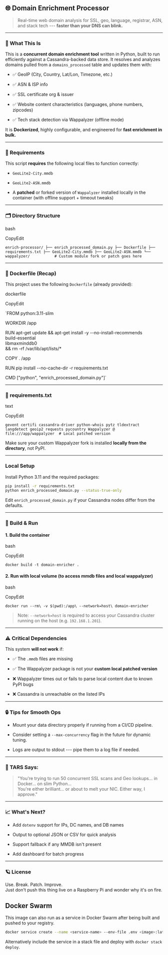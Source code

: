 🌐 Domain Enrichment Processor
------------------------------

> Real-time web domain analysis for SSL, geo, language, registrar, ASN, and stack tech --- **faster than your DNS can blink.**

* * * * *

### 🧠 What This Is

This is a **concurrent domain enrichment tool** written in Python, built to run efficiently against a Cassandra-backed data store. It resolves and analyzes domains pulled from a `domains_processed` table and updates them with:

-   ✅ GeoIP (City, Country, Lat/Lon, Timezone, etc.)

-   ✅ ASN & ISP info


-   ✅ SSL certificate org & issuer

-   ✅ Website content characteristics (languages, phone numbers, zipcodes)

-   ✅ Tech stack detection via Wappalyzer (offline mode)

It is **Dockerized**, highly configurable, and engineered for **fast enrichment in bulk.**

* * * * *

### 🧩 Requirements

This script **requires** the following local files to function correctly:

-   `GeoLite2-City.mmdb`

-   `GeoLite2-ASN.mmdb`

-   A **patched** or forked version of `Wappalyzer` installed locally in the container (with offline support + timeout tweaks)

* * * * *

### 🗂 Directory Structure

bash

CopyEdit

`enrich-processor/
├── enrich_processed_domain.py
├── Dockerfile
├── requirements.txt
├── GeoLite2-City.mmdb
├── GeoLite2-ASN.mmdb
└── wappalyzer/           # Custom module fork or patch goes here`

* * * * *

### 🐳 Dockerfile (Recap)

This project uses the following `Dockerfile` (already provided):

dockerfile

CopyEdit

`FROM python:3.11-slim

WORKDIR /app

RUN apt-get update && apt-get install -y --no-install-recommends\
    build-essential\
    libmaxminddb0\
    && rm -rf /var/lib/apt/lists/*

COPY . /app

RUN pip install --no-cache-dir -r requirements.txt

CMD ["python", "enrich_processed_domain.py"]`

* * * * *

### 🧾 requirements.txt

text

CopyEdit

`gevent
certifi
cassandra-driver
python-whois
pytz
tldextract
langdetect
geoip2
requests
pycountry
Wappalyzer @ file:///app/wappalyzer  # Local patched version`

Make sure your custom Wappalyzer fork is installed **locally from the directory**, not PyPI.

* * * * *

### Local Setup

Install Python 3.11 and the required packages:

```bash
pip install -r requirements.txt
python enrich_processed_domain.py --status-true-only
```

Edit `enrich_processed_domain.py` if your Cassandra nodes differ from the defaults.

* * * * *

### 🚀 Build & Run

#### 1\. **Build the container**

bash

CopyEdit

`docker build -t domain-enricher .`

#### 2\. **Run with local volume (to access mmdb files and local wappalyzer)**

bash

CopyEdit

`docker run --rm\
  -v $(pwd):/app\
  --network=host\
  domain-enricher`

> Note: `--network=host` is required to access your Cassandra cluster running on the host (e.g. `192.168.1.201`).

* * * * *

### ⚠️ Critical Dependencies

This system **will not work** if:

-   ✅ The `.mmdb` files are missing

-   ✅ The Wappalyzer package is not your **custom local patched version**

-   ❌ Wappalyzer times out or fails to parse local content due to known PyPI bugs

-   ❌ Cassandra is unreachable on the listed IPs

* * * * *

### 🔒 Tips for Smooth Ops

-   Mount your data directory properly if running from a CI/CD pipeline.

-   Consider setting a `--max-concurrency` flag in the future for dynamic tuning.

-   Logs are output to stdout --- pipe them to a log file if needed.

* * * * *

### 🤖 TARS Says:

> "You're trying to run 50 concurrent SSL scans and Geo lookups... in Docker... on slim Python...\
> You're either brilliant... or about to melt your NIC. Either way, I approve."

* * * * *

### 📈 What's Next?

-   Add `dotenv` support for IPs, DC names, and DB names

-   Output to optional JSON or CSV for quick analysis

-   Support fallback if any MMDB isn't present

-   Add dashboard for batch progress

* * * * *

### 🪐 License

Use. Break. Patch. Improve.\
Just don't push this thing live on a Raspberry Pi and wonder why it's on fire.
## Docker Swarm

This image can also run as a service in Docker Swarm after being built and pushed to your registry.

```bash
docker service create --name <service-name> --env-file .env <image>:latest
```

Alternatively include the service in a stack file and deploy with `docker stack deploy`.
